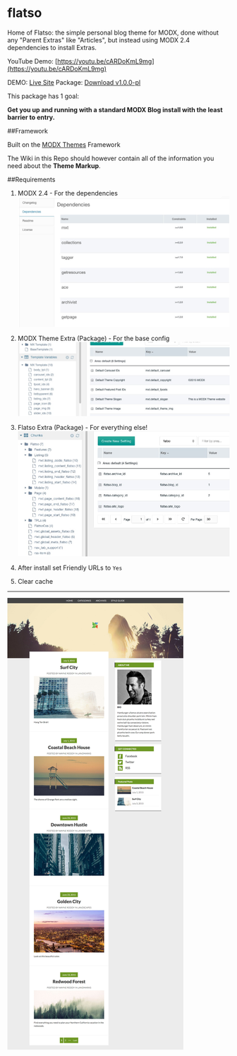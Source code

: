 # flatso
Home of Flatso: the simple personal blog theme for MODX, done without any "Parent Extras" like "Articles", but instead using MODX 2.4 dependencies to install Extras.

YouTube Demo: [https://youtu.be/cARDoKmL9mg](https://youtu.be/cARDoKmL9mg)

DEMO: [Live Site](http://flatso.clients.modxcloud.com/)
Package: [Download v1.0.0-pl](flatso-1.0.0-pl.transport.zip)

This package has 1 goal:

**Get you up and running with a standard MODX Blog install with the least barrier to entry.**

##Framework

Built on the [MODX Themes](https://github.com/modxcms/mxt/wiki) Framework

The Wiki in this Repo should however contain all of the information you need about the **Theme Markup**.

##Requirements

1. MODX 2.4 - For the dependencies
![dependencies](screenshots/dependencies.jpeg)

2. MODX Theme Extra (Package) - For the base config
![MXT config](screenshots/mxt-config.jpeg)

3. Flatso Extra (Package) - For everything else!
![Flatso Config](screenshots/flatso-config.jpeg)

4. After install set Friendly URLs to `Yes`

5. Clear cache

---

![Screenshot](screenshots/Flatso-Theme.jpeg)
